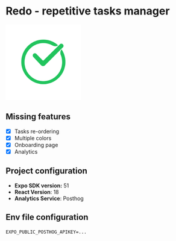 # Redo - repetitive tasks manager

<img src="/assets/images/adaptive-icon.png" alt="App icon" width="200" height="200"/>

## Missing features

- [x] Tasks re-ordering
- [x] Multiple colors
- [x] Onboarding page
- [x] Analytics

## Project configuration

- **Expo SDK version:** 51
- **React Version**: 18
- **Analytics Service**: Posthog

## Env file configuration

```env
EXPO_PUBLIC_POSTHOG_APIKEY=...
```
